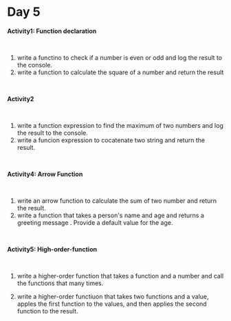 # Day 5

**Activity1: Function declaration**

<br>

1. write a functino to check if a number is even or odd and log the result to the console.
2. write a function to calculate the square of a number and return the result

<br>

**Activity2**

<br>

1. write a function expression to find the maximum of two numbers and log the result to the console.
2. write a funcion expression to cocatenate two string and return the result.

<br>

**Activity4: Arrow Function**

<br>

1. write an arrow function to calculate the sum of two number and return the result.
2. write a function that takes a person's name and age and returns a greeting message . Provide a default value for the age.

<br>

**Activity5: High-order-function**

<br>

1. write a higher-order function that takes a function and a number and call the functions that many times.

2. write a higher-order functiuon that takes two functions and a value, apples the first function to the values, and then applies the second function to the result.
